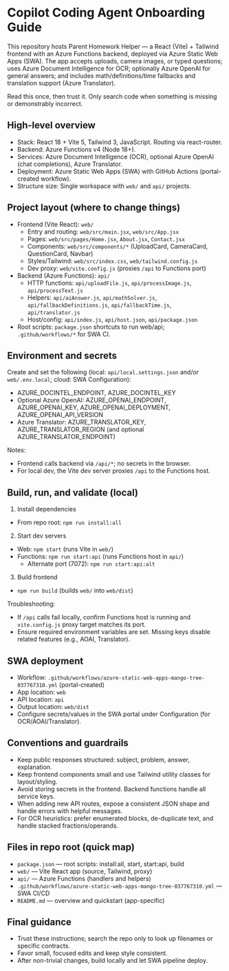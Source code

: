 # Copilot Coding Agent Onboarding Guide

This repository hosts Parent Homework Helper — a React (Vite) + Tailwind frontend with an Azure Functions backend, deployed via Azure Static Web Apps (SWA). The app accepts uploads, camera images, or typed questions; uses Azure Document Intelligence for OCR; optionally Azure OpenAI for general answers; and includes math/definitions/time fallbacks and translation support (Azure Translator).

Read this once, then trust it. Only search code when something is missing or demonstrably incorrect.

## High-level overview
- Stack: React 18 + Vite 5, Tailwind 3, JavaScript. Routing via react-router.
- Backend: Azure Functions v4 (Node 18+).
- Services: Azure Document Intelligence (OCR), optional Azure OpenAI (chat completions), Azure Translator.
- Deployment: Azure Static Web Apps (SWA) with GitHub Actions (portal-created workflow).
- Structure size: Single workspace with `web/` and `api/` projects.

## Project layout (where to change things)
- Frontend (Vite React): `web/`
  - Entry and routing: `web/src/main.jsx`, `web/src/App.jsx`
  - Pages: `web/src/pages/Home.jsx`, `About.jsx`, `Contact.jsx`
  - Components: `web/src/components/*` (UploadCard, CameraCard, QuestionCard, Navbar)
  - Styles/Tailwind: `web/src/index.css`, `web/tailwind.config.js`
  - Dev proxy: `web/vite.config.js` (proxies `/api` to Functions port)
- Backend (Azure Functions): `api/`
  - HTTP functions: `api/uploadFile.js`, `api/processImage.js`, `api/processText.js`
  - Helpers: `api/aiAnswer.js`, `api/mathSolver.js`, `api/fallbackDefinitions.js`, `api/fallbackTime.js`, `api/translator.js`
  - Host/config: `api/index.js`, `api/host.json`, `api/package.json`
- Root scripts: `package.json` shortcuts to run web/api; `.github/workflows/*` for SWA CI.

## Environment and secrets
Create and set the following (local: `api/local.settings.json` and/or `web/.env.local`; cloud: SWA Configuration):
- AZURE_DOCINTEL_ENDPOINT, AZURE_DOCINTEL_KEY
- Optional Azure OpenAI: AZURE_OPENAI_ENDPOINT, AZURE_OPENAI_KEY, AZURE_OPENAI_DEPLOYMENT, AZURE_OPENAI_API_VERSION
- Azure Translator: AZURE_TRANSLATOR_KEY, AZURE_TRANSLATOR_REGION (and optional AZURE_TRANSLATOR_ENDPOINT)

Notes:
- Frontend calls backend via `/api/*`; no secrets in the browser.
- For local dev, the Vite dev server proxies `/api` to the Functions host.

## Build, run, and validate (local)
1) Install dependencies
- From repo root: `npm run install:all`

2) Start dev servers
- Web: `npm start` (runs Vite in `web/`)
- Functions: `npm run start:api` (runs Functions host in `api/`)
  - Alternate port (7072): `npm run start:api:alt`

3) Build frontend
- `npm run build` (builds `web/` into `web/dist`)

Troubleshooting:
- If `/api` calls fail locally, confirm Functions host is running and `vite.config.js` proxy target matches its port.
- Ensure required environment variables are set. Missing keys disable related features (e.g., AOAI, Translator).

## SWA deployment
- Workflow: `.github/workflows/azure-static-web-apps-mango-tree-037767310.yml` (portal-created)
- App location: `web`
- API location: `api`
- Output location: `web/dist`
- Configure secrets/values in the SWA portal under Configuration (for OCR/AOAI/Translator).

## Conventions and guardrails
- Keep public responses structured: subject, problem, answer, explanation.
- Keep frontend components small and use Tailwind utility classes for layout/styling.
- Avoid storing secrets in the frontend. Backend functions handle all service keys.
- When adding new API routes, expose a consistent JSON shape and handle errors with helpful messages.
- For OCR heuristics: prefer enumerated blocks, de-duplicate text, and handle stacked fractions/operands.

## Files in repo root (quick map)
- `package.json` — root scripts: install:all, start, start:api, build
- `web/` — Vite React app (source, Tailwind, proxy)
- `api/` — Azure Functions (handlers and helpers)
- `.github/workflows/azure-static-web-apps-mango-tree-037767310.yml` — SWA CI/CD
- `README.md` — overview and quickstart (app-specific)

## Final guidance
- Trust these instructions; search the repo only to look up filenames or specific contracts.
- Favor small, focused edits and keep style consistent.
- After non-trivial changes, build locally and let SWA pipeline deploy.
